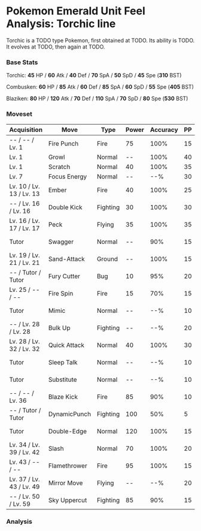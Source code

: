# Pokemon Emerald Unit Feel Analysis: Torchic line

Torchic is a TODO type Pokemon, first obtained at TODO. Its ability is TODO. It evolves at TODO, then again at TODO.

### Base Stats

Torchic: **45** HP / **60** Atk / **40** Def / **70** SpA / **50** SpD / **45** Spe (**310** BST)

Combusken: **60** HP / **85** Atk / **60** Def / **85** SpA / **60** SpD / **55** Spe (**405** BST)

Blaziken: **80** HP / **120** Atk / **70** Def / **110** SpA / **70** SpD / **80** Spe (**530** BST)

### Moveset

|Acquisition             |Move        |Type    |Power|Accuracy|PP |Notes                    |
|---                     |---         |---     |---  |---     |---|---                      |
|-- / -- / Lv. 1         |Fire Punch  |Fire    |75   |100%    |15 |                         |
|Lv. 1                   |Growl       |Normal  |--   |100%    |40 |                         |
|Lv. 1                   |Scratch     |Normal  |40   |100%    |35 |                         |
|Lv. 7                   |Focus Energy|Normal  |--   |--%     |30 |                         |
|Lv. 10 / Lv. 13 / Lv. 13|Ember       |Fire    |40   |100%    |25 |                         |
|-- / Lv. 16 / Lv. 16    |Double Kick |Fighting|30   |100%    |30 |                         |
|Lv. 16 / Lv. 17 / Lv. 17|Peck        |Flying  |35   |100%    |35 |                         |
|Tutor                   |Swagger     |Normal  |--   |90%     |15 |Emerald only             |
|Lv. 19 / Lv. 21 / Lv. 21|Sand-Attack |Ground  |--   |100%    |15 |                         |
|-- / Tutor / Tutor      |Fury Cutter |Bug     |10   |95%     |20 |Emerald only             |
|Lv. 25 / -- / --        |Fire Spin   |Fire    |15   |70%     |15 |                         |
|Tutor                   |Mimic       |Normal  |--   |--%     |10 |Emerald only             |
|-- / Lv. 28 / Lv. 28    |Bulk Up     |Fighting|--   |--%     |20 |                         |
|Lv. 28 / Lv. 32 / Lv. 32|Quick Attack|Normal  |40   |100%    |30 |                         |
|Tutor                   |Sleep Talk  |Normal  |--   |--%     |10 |Emerald only             |
|Tutor                   |Substitute  |Normal  |--   |--%     |10 |Emerald only             |
|-- / -- / Lv. 36        |Blaze Kick  |Fire    |85   |90%     |10 |                         |
|-- / Tutor / Tutor      |DynamicPunch|Fighting|100  |50%     |5  |Emerald only             |
|Tutor                   |Double-Edge |Normal  |120  |100%    |15 |Emerald only             |
|Lv. 34 / Lv. 39 / Lv. 42|Slash       |Normal  |70   |100%    |20 |                         |
|Lv. 43 / -- / --        |Flamethrower|Fire    |95   |100%    |15 |                         |
|Lv. 37 / Lv. 43 / Lv. 49|Mirror Move |Flying  |--   |--%     |20 |                         |
|-- / Lv. 50 / Lv. 59    |Sky Uppercut|Fighting|85   |90%     |15 |                         |

### Analysis